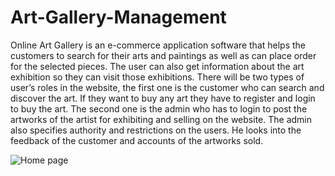 # Art-Gallery-Management
Online Art Gallery is an e-commerce application software that helps the customers to search for their arts and paintings as well as can place order for the selected pieces. The user can also get information about the art exhibition so they can visit those exhibitions.
There will be two types of user’s roles in the website, the first one is the customer who can search and discover the art. If they want to buy any art they have to register and login to buy the art.
The second one is the admin who has to login to post the artworks of the artist for exhibiting and selling on the website. The admin also specifies authority and restrictions on the users. He looks into the feedback of the customer and accounts of the artworks sold.

![Home page](https://github.com/Yashasvigm14/Art-Gallery-Management/assets/132649643/611461ae-baa4-4428-b352-9762e28f09c7)
